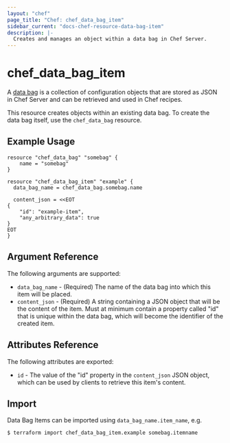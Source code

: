 ```yaml
---
layout: "chef"
page_title: "Chef: chef_data_bag_item"
sidebar_current: "docs-chef-resource-data-bag-item"
description: |-
  Creates and manages an object within a data bag in Chef Server.
---
```


# chef_data_bag_item

A [data bag](http://docs.chef.io/data_bags.html) is a collection of
configuration objects that are stored as JSON in Chef Server and can be
retrieved and used in Chef recipes.

This resource creates objects within an existing data bag. To create the
data bag itself, use the ``chef_data_bag`` resource.

## Example Usage

```hcl
resource "chef_data_bag" "somebag" {
    name = "somebag"
}

resource "chef_data_bag_item" "example" {
  data_bag_name = chef_data_bag.somebag.name

  content_json = <<EOT
{
    "id": "example-item",
    "any_arbitrary_data": true
}
EOT
}
```

## Argument Reference

The following arguments are supported:

* `data_bag_name` - (Required) The name of the data bag into which this item
  will be placed.
* `content_json` - (Required) A string containing a JSON object that will be
  the content of the item. Must at minimum contain a property called "id"
  that is unique within the data bag, which will become the identifier of
  the created item.

## Attributes Reference

The following attributes are exported:

* `id` - The value of the "id" property in the ``content_json`` JSON object,
  which can be used by clients to retrieve this item's content.

## Import

Data Bag Items can be imported using `data_bag_name.item_name`, e.g.

```
$ terraform import chef_data_bag_item.example somebag.itemname
```
